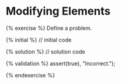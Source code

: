 # Modifying Elements

{% exercise %}
Define a problem.

{% initial %}
// initial code 

{% solution %}
// solution code

{% validation %}
assert(true), "Incorrect.");

{% endexercise %}